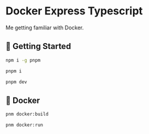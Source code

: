 # Docker Express Typescript

Me getting familiar with Docker.

## 🚀 Getting Started

```bash
npm i -g pnpm
```

```bash
pnpm i
```

```bash
pnpm dev
```

## 🐳 Docker

```bash
pnm docker:build
```

```bash
pnm docker:run
```